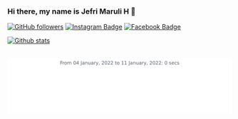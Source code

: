 ### Hi there, my name is Jefri Maruli H 👋

<div align="centre">

 [![GitHub followers](https://img.shields.io/github/followers/xietsunzao?label=Follow&style=social)](https://github.com/xietsunzao/?tab=follow)
[![Instagram Badge](https://img.shields.io/badge/-lshin-blue?style=social&logo=Instagram&link=https://www.instagram.com/lrdshinjo/)](https://www.instagram.com/lrdshinjo/) 
[![Facebook Badge](https://img.shields.io/badge/-Jeff_Maruli-blue?style=social&logo=facebook&link=https://www.facebook.com/lordshinjo/)](https://www.facebook.com/lordshinjo/) 
 </div>

[![Github stats](https://github-readme-stats.vercel.app/api?username=xietsunzao&title_color=555&text_color=777&show_icons=true&icon_color=333)](https://github.com/xietsunzao)

<br>
<img src="https://github.com/xietsunzao/xietsunzao/blob/master/images/stat.svg" alt="Stats"/>



